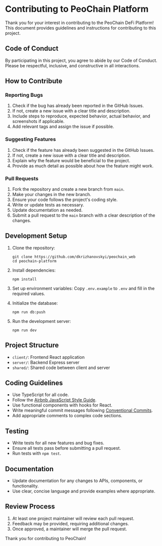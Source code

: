 # Contributing to PeoChain Platform

Thank you for your interest in contributing to the PeoChain DeFi Platform! This document provides guidelines and instructions for contributing to this project.

## Code of Conduct

By participating in this project, you agree to abide by our Code of Conduct. Please be respectful, inclusive, and constructive in all interactions.

## How to Contribute

### Reporting Bugs

1. Check if the bug has already been reported in the GitHub Issues.
2. If not, create a new issue with a clear title and description.
3. Include steps to reproduce, expected behavior, actual behavior, and screenshots if applicable.
4. Add relevant tags and assign the issue if possible.

### Suggesting Features

1. Check if the feature has already been suggested in the GitHub Issues.
2. If not, create a new issue with a clear title and description.
3. Explain why the feature would be beneficial to the project.
4. Provide as much detail as possible about how the feature might work.

### Pull Requests

1. Fork the repository and create a new branch from `main`.
2. Make your changes in the new branch.
3. Ensure your code follows the project's coding style.
4. Write or update tests as necessary.
5. Update documentation as needed.
6. Submit a pull request to the `main` branch with a clear description of the changes.

## Development Setup

1. Clone the repository:
   ```
   git clone https://github.com/dkrizhanovskyi/peochain_web
   cd peochain-platform
   ```

2. Install dependencies:
   ```
   npm install
   ```

3. Set up environment variables:
   Copy `.env.example` to `.env` and fill in the required values.

4. Initialize the database:
   ```
   npm run db:push
   ```

5. Run the development server:
   ```
   npm run dev
   ```

## Project Structure

- `client/`: Frontend React application
- `server/`: Backend Express server
- `shared/`: Shared code between client and server

## Coding Guidelines

- Use TypeScript for all code.
- Follow the [Airbnb JavaScript Style Guide](https://github.com/airbnb/javascript).
- Use functional components with hooks for React.
- Write meaningful commit messages following [Conventional Commits](https://www.conventionalcommits.org/).
- Add appropriate comments to complex code sections.

## Testing

- Write tests for all new features and bug fixes.
- Ensure all tests pass before submitting a pull request.
- Run tests with `npm test`.

## Documentation

- Update documentation for any changes to APIs, components, or functionality.
- Use clear, concise language and provide examples where appropriate.

## Review Process

1. At least one project maintainer will review each pull request.
2. Feedback may be provided, requiring additional changes.
3. Once approved, a maintainer will merge the pull request.

Thank you for contributing to PeoChain!